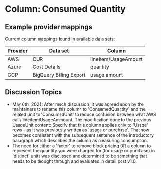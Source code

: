 # Column: Consumed Quantity

## Example provider mappings

Current column mappings found in available data sets:

| Provider | Data set                | Column               |
|----------|-------------------------|----------------------|
| AWS      | CUR                     | lineItem/UsageAmount |
| Azure    | Cost Details            | quantity             |
| GCP      | BigQuery Billing Export | usage.amount               |

## Discussion Topics

* May 6th, 2024: After much discussion, it was agreed upon by the maintainers to rename this column to 'ConsumedQuantity' and the related unit to 'ConsumedUnit' to reduce confusion between what AWS calls lineitem/UsageAmmount. The modification done to the previous UsageUnit content: Specify that this column applies only to 'Usage' rows - as it was previously written as 'usage or purchase'. That now becomes consistent with the subsequent sentence of the introductory paragraph which describes the column as measuring consumption.
* The need for either a 'factor' to remove block pricing OR a column to represent the quantity you were charged for (for usage or purchase) in 'distinct' units was discussed and determined to be something that needs to be thought through and evaluated in detail post v1.0.